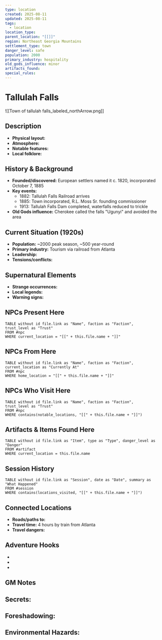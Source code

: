 ```yaml
---
type: location
created: 2025-08-11
updated: 2025-08-11
tags:
  - location
location_type: 
parent_location: "[[]]"
region: Northeast Georgia Mountains
settlement_type: town
danger_level: safe
population: 2000
primary_industry: hospitality
old_gods_influence: minor
artifacts_found: 
special_rules:
---
```


# Tallulah Falls

![[Town of tallulah falls_labeled_northArrow.png]]

## Description
- **Physical layout:** 
- **Atmosphere:** 
- **Notable features:** 
- **Local folklore:** 

## History & Background
- **Founded/discovered:** European settlers named it c. 1820, incorporated October 7, 1885
- **Key events:** 
  - 1882: Tallulah Falls Railroad arrives
  - 1885: Town incorporated, R.L. Moss Sr. founding commissioner
  - 1913: Tallulah Falls Dam completed, waterfalls reduced to trickle
- **Old Gods influence:** Cherokee called the falls "Ugunyi" and avoided the area

## Current Situation (1920s)
- **Population:** ~2000 peak season, ~500 year-round
- **Primary industry:** Tourism via railroad from Atlanta
- **Leadership:** 
- **Tensions/conflicts:** 

## Supernatural Elements
- **Strange occurrences:** 
- **Local legends:** 
- **Warning signs:** 

## NPCs Present Here
```dataview
TABLE without id file.link as "Name", faction as "Faction", trust_level as "Trust"
FROM #npc
WHERE current_location = "[[" + this.file.name + "]]"
```

## NPCs From Here
```dataview
TABLE without id file.link as "Name", faction as "Faction", current_location as "Currently At"
FROM #npc
WHERE home_location = "[[" + this.file.name + "]]"
```

## NPCs Who Visit Here
```dataview
TABLE without id file.link as "Name", faction as "Faction", trust_level as "Trust"
FROM #npc
WHERE contains(notable_locations, "[[" + this.file.name + "]]")
```

## Artifacts & Items Found Here
```dataview
TABLE without id file.link as "Item", type as "Type", danger_level as "Danger"
FROM #artifact
WHERE current_location = this.file.name
```

## Session History
```dataview
TABLE without id file.link as "Session", date as "Date", summary as "What Happened"
FROM #session
WHERE contains(locations_visited, "[[" + this.file.name + "]]")
```

## Connected Locations
- **Roads/paths to:** 
- **Travel time:** 4 hours by train from Atlanta
- **Travel dangers:** 

## Adventure Hooks
- 
- 
- 

## GM Notes
**Secrets:**
- 

**Foreshadowing:**
- 

**Environmental Hazards:**
- 

